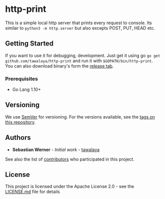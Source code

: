 # http-print

This is a simple local http server that prints every request to console. Its similar to `python3 -m http.server` but also excepts POST, PUT, HEAD etc.

## Getting Started

If you want to use it for debugging, development. 
Just get it using go `go get github.com/tawalaya/http-print` and run it with `$GOPATH/bin/http-print`. You can also download binary's form the [release tab](https://github.com/tawalaya/http-print/releases).

### Prerequisites

- Go Lang 1.10+


## Versioning

We use [SemVer](http://semver.org/) for versioning. For the versions available, see the [tags on this repository](https://github.com/tawalaya/http-print/tags). 

## Authors

* **Sebastian Werner** - *Initial work* - [tawalaya](https://github.com/tawalaya)

See also the list of [contributors](https://github.com/tawalaya/http-print/contributors) who participated in this project.

## License

This project is licensed under the Apache License 2.0 - see the [LICENSE.md](LICENSE.md) file for details
